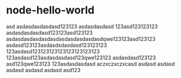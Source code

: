 # node-hello-world
asd
asdasdasdasdasd123123
asdasdasdasd
123asd123123123
asdasdasdasdasd123123asd123123
asdasdasdasdasdasdasdasdasdasdasdqwe123123asd123123
asdasd123123asdasdsdasdasd123123123
123asdasd123123123123123123123123
123asdasd123asdasdasdasd123qwe123123
asdasdasd123123
asd123qwe123123
123asdasdasdasd
aczxczxczxcasd
asdasd
asdasd
asdasd
asdasd
asdasd
asd123
